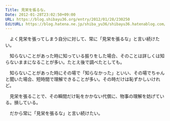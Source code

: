 ```yaml
---
Title: 見栄を張るな。
Date: 2012-01-28T23:02:50+09:00
URL: https://blog.shibayu36.org/entry/2012/01/28/230250
EditURL: https://blog.hatena.ne.jp/shiba_yu36/shibayu36.hatenablog.com/atom/entry/12704346814673898975
---
```


　よく見栄を張ってしまう自分に対して、常に「見栄を張るな」と言い続けたい。

　知らないことがあった時に知っている振りをした場合、そのことは詳しくは知らないままになることが多い。たとえ後で調べたとしても。

　知らないことがあった時にその場で「知らなかった」といい、その場でちゃんと聞いた場合、短時間で理解できることが多い。その時だけは恥ずかしいけれど。

　見栄を張ることで、その瞬間だけ恥をかかない代償に、物事の理解を妨げている。損している。

　だから常に「見栄を張るな」と言い続けたい。

　

　
